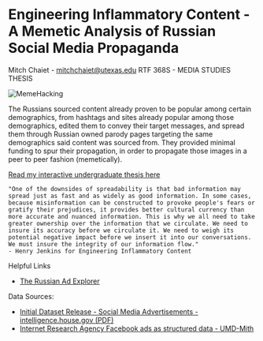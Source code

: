 # Engineering Inflammatory Content - A Memetic Analysis of Russian Social Media Propaganda
Mitch Chaiet - mitchchaiet@utexas.edu
RTF 368S - MEDIA STUDIES THESIS

![MemeHacking](https://texastipi.org/wp-content/uploads/2020/04/Engineering-Inflammatory-Content-Hero-1-1.png)

The Russians sourced content already proven to be popular among certain demographics, from hashtags and sites already popular among those demographics, edited them to convey their target messages, and spread them through Russian owned parody pages targeting the same demographics said content was sourced from. They provided minimal funding to spur their propagation, in order to propagate those images in a peer to peer fashion (memetically).

[Read my interactive undergraduate thesis here](https://mitchaiet.github.io/RussianAds/)

```
"One of the downsides of spreadability is that bad information may spread just as fast and as widely as good information. In some cases, because misinformation can be constructed to provoke people's fears or gratify their prejudices, it provides better cultural currency than more accurate and nuanced information. This is why we all need to take greater ownership over the information that we circulate. We need to insure its accuracy before we circulate it. We need to weigh its potential negative impact before we insert it into our conversations. We must insure the integrity of our information flow."
- Henry Jenkins for Engineering Inflammatory Content
```

Helpful Links
* [The Russian Ad Explorer](https://russian-ad-explorer.github.io/)

Data Sources:
* [Initial Dataset Release - Social Media Advertisements - intelligence.house.gov (PDF)](https://intelligence.house.gov/social-media-content/social-media-advertisements.htm)
* [Internet Research Agency Facebook ads as structured data - UMD-Mith](https://github.com/umd-mith/irads)
